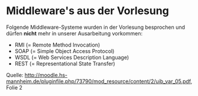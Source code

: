 # Middleware's aus der Vorlesung
Folgende Middleware-Systeme wurden in der Vorlesung besprochen und dürfen **nicht** mehr in unserer Ausarbeitung vorkommen:
* RMI (= Remote Method Invocation)
* SOAP (= Simple Object Access Protocol)
* WSDL (= Web Services Description Language)
* REST (= Representational State Transfer)

Quelle: http://moodle.hs-mannheim.de/pluginfile.php/73790/mod_resource/content/2/uib_var_05.pdf, Folie 2
